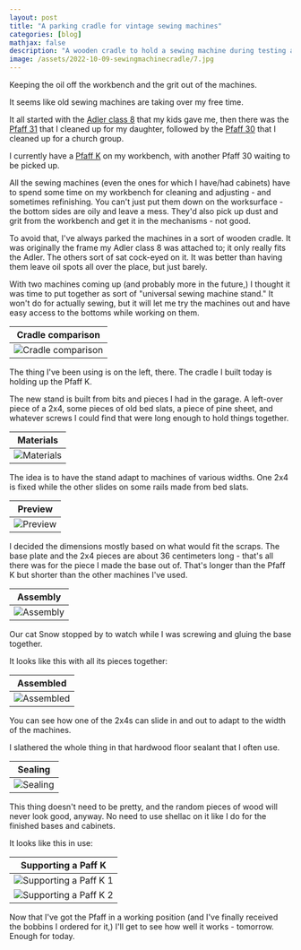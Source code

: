 ```yaml
---
layout: post
title: "A parking cradle for vintage sewing machines"
categories: [blog]
mathjax: false
description: "A wooden cradle to hold a sewing machine during testing and restoration."
image: /assets/2022-10-09-sewingmachinecradle/7.jpg
---
```

Keeping the oil off the workbench and the grit out of the machines.

It seems like old sewing machines are taking over my free time.

It all started with the [Adler class 8](adler-toc) that my kids gave me, then there was the [Pfaff 31](pfaff31-toc) that I cleaned up for my daughter, followed by the [Pfaff 30](pfaff30-toc) that I cleaned up for a church group.

I currently have a [Pfaff K](pfaff-k-1-straycat) on my workbench, with another Pfaff 30 waiting to be picked up.

All the sewing machines (even the ones for which I have/had cabinets) have to spend some time on my workbench for cleaning and adjusting - and sometimes refinishing.  You can't just put them down on the worksurface - the bottom sides are oily and leave a mess. They'd also pick up dust and grit from the workbench and get it in the mechanisms - not good.

To avoid that, I've always parked the machines in a sort of wooden cradle.  It was originally the frame my Adler class 8 was attached to; it only really fits the Adler.  The others sort of sat cock-eyed on it.  It was better than having them leave oil spots all over the place, but just barely.

With two machines coming up (and probably more in the future,) I thought it was time to put together as sort of "universal sewing machine stand."  It won't do for actually sewing, but it will let me try the machines out and have easy access to the bottoms while working on them.

|Cradle comparison|
|-----------------|
|![Cradle comparison](/assets/2022-10-09-sewingmachinecradle/0.jpg)|

The thing I've been using is on the left, there.  The cradle I built today is holding up the Pfaff K.

The new stand is built from bits and pieces I had in the garage.  A left-over piece of a 2x4, some pieces of old bed slats, a piece of pine sheet, and whatever screws I could find that were long enough to hold things together.

|Materials|
|---------|
|![Materials](/assets/2022-10-09-sewingmachinecradle/1.jpg)|

The idea is to have the stand adapt to machines of various widths.  One 2x4 is fixed while the other slides on some rails made from bed slats.

|Preview|
|-------|
|![Preview](/assets/2022-10-09-sewingmachinecradle/2.jpg)|

I decided the dimensions mostly based on what would fit the scraps.  The base plate and the 2x4 pieces are about 36 centimeters long - that's all there was for the piece I made the base out of.  That's longer than the Pfaff K but shorter than the other machines I've used.

|Assembly|
|--------|
|![Assembly](/assets/2022-10-09-sewingmachinecradle/3.jpg)|

Our cat Snow stopped by to watch while I was screwing and gluing the base together.

It looks like this with all its pieces together:

|Assembled|
|---------|
|![Assembled](/assets/2022-10-09-sewingmachinecradle/4.jpg)|

You can see how one of the 2x4s can slide in and out to adapt to the width of the machines.

I slathered the whole thing in that hardwood floor sealant that I often use.

|Sealing|
|-------|
|![Sealing](/assets/2022-10-09-sewingmachinecradle/5.jpg)|

This thing doesn't need to be pretty, and the random pieces of wood will never look good, anyway.  No need to use shellac on it like I do for the finished bases and cabinets.

It looks like this in use:

|Supporting a Paff K|
|-------------------|
|![Supporting a Paff K 1](/assets/2022-10-09-sewingmachinecradle/6.jpg)|
|![Supporting a Paff K 2](/assets/2022-10-09-sewingmachinecradle/7.jpg)|

Now that I've got the Pfaff in a working position (and I've finally received the bobbins I ordered for it,) I'll get to see how well it works - tomorrow.  Enough for today.
